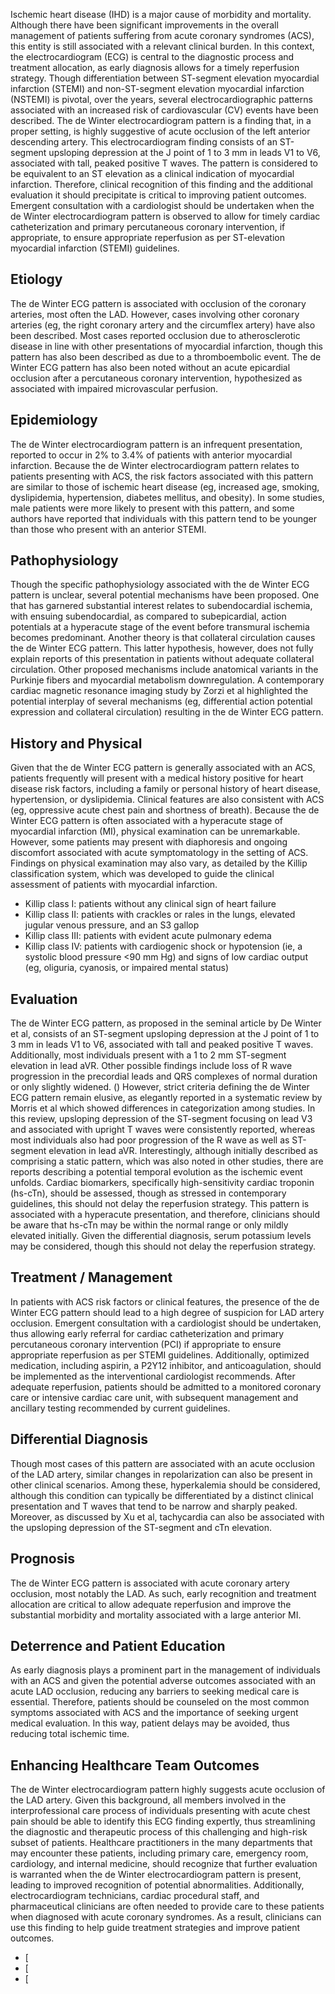 Ischemic heart disease (IHD) is a major cause of morbidity and mortality. Although there have been significant improvements in the overall management of patients suffering from acute coronary syndromes (ACS), this entity is still associated with a relevant clinical burden. In this context, the electrocardiogram (ECG) is central to the diagnostic process and treatment allocation, as early diagnosis allows for a timely reperfusion strategy. Though differentiation between ST-segment elevation myocardial infarction (STEMI) and non-ST-segment elevation myocardial infarction (NSTEMI) is pivotal, over the years, several electrocardiographic patterns associated with an increased risk of cardiovascular (CV) events have been described.
The de Winter electrocardiogram pattern is a finding that, in a proper setting, is highly suggestive of acute occlusion of the left anterior descending artery. This electrocardiogram finding consists of an ST-segment upsloping depression at the J point of 1 to 3 mm in leads V1 to V6, associated with tall, peaked positive T waves. The pattern is considered to be equivalent to an ST elevation as a clinical indication of myocardial infarction. Therefore, clinical recognition of this finding and the additional evaluation it should precipitate is critical to improving patient outcomes. Emergent consultation with a cardiologist should be undertaken when the de Winter electrocardiogram pattern is observed to allow for timely cardiac catheterization and primary percutaneous coronary intervention, if appropriate, to ensure appropriate reperfusion as per ST-elevation myocardial infarction (STEMI) guidelines.
## Etiology
The de Winter ECG pattern is associated with occlusion of the coronary arteries, most often the LAD. However, cases involving other coronary arteries (eg, the right coronary artery and the circumflex artery) have also been described. Most cases reported occlusion due to atherosclerotic disease in line with other presentations of myocardial infarction, though this pattern has also been described as due to a thromboembolic event. The de Winter ECG pattern has also been noted without an acute epicardial occlusion after a percutaneous coronary intervention, hypothesized as associated with impaired microvascular perfusion.
## Epidemiology
The de Winter electrocardiogram pattern is an infrequent presentation, reported to occur in 2% to 3.4% of patients with anterior myocardial infarction. Because the de Winter electrocardiogram pattern relates to patients presenting with ACS, the risk factors associated with this pattern are similar to those of ischemic heart disease (eg, increased age, smoking, dyslipidemia, hypertension, diabetes mellitus, and obesity). In some studies, male patients were more likely to present with this pattern, and some authors have reported that individuals with this pattern tend to be younger than those who present with an anterior STEMI.
## Pathophysiology
Though the specific pathophysiology associated with the de Winter ECG pattern is unclear, several potential mechanisms have been proposed. One that has garnered substantial interest relates to subendocardial ischemia, with ensuing subendocardial, as compared to subepicardial, action potentials at a hyperacute stage of the event before transmural ischemia becomes predominant. Another theory is that collateral circulation causes the de Winter ECG pattern. This latter hypothesis, however, does not fully explain reports of this presentation in patients without adequate collateral circulation. Other proposed mechanisms include anatomical variants in the Purkinje fibers and myocardial metabolism downregulation. A contemporary cardiac magnetic resonance imaging study by Zorzi et al highlighted the potential interplay of several mechanisms (eg, differential action potential expression and collateral circulation) resulting in the de Winter ECG pattern.
## History and Physical
Given that the de Winter ECG pattern is generally associated with an ACS, patients frequently will present with a medical history positive for heart disease risk factors, including a family or personal history of heart disease, hypertension, or dyslipidemia. Clinical features are also consistent with ACS (eg, oppressive acute chest pain and shortness of breath).
Because the de Winter ECG pattern is often associated with a hyperacute stage of myocardial infarction (MI), physical examination can be unremarkable. However, some patients may present with diaphoresis and ongoing discomfort associated with acute symptomatology in the setting of ACS. Findings on physical examination may also vary, as detailed by the Killip classification system, which was developed to guide the clinical assessment of patients with myocardial infarction.
- Killip class I: patients without any clinical sign of heart failure
- Killip class II: patients with crackles or rales in the lungs, elevated jugular venous pressure, and an S3 gallop
- Killip class III: patients with evident acute pulmonary edema
- Killip class IV: patients with cardiogenic shock or hypotension (ie, a systolic blood pressure \<90 mm Hg) and signs of low cardiac output (eg, oliguria, cyanosis, or impaired mental status)
## Evaluation
The de Winter ECG pattern, as proposed in the seminal article by De Winter et al, consists of an ST-segment upsloping depression at the J point of 1 to 3 mm in leads V1 to V6, associated with tall and peaked positive T waves. Additionally, most individuals present with a 1 to 2 mm ST-segment elevation in lead aVR. Other possible findings include loss of R wave progression in the precordial leads and QRS complexes of normal duration or only slightly widened. ()
However, strict criteria defining the de Winter ECG pattern remain elusive, as elegantly reported in a systematic review by Morris et al which showed differences in categorization among studies. In this review, upsloping depression of the ST-segment focusing on lead V3 and associated with upright T waves were consistently reported, whereas most individuals also had poor progression of the R wave as well as ST-segment elevation in lead aVR. Interestingly, although initially described as comprising a static pattern, which was also noted in other studies, there are reports describing a potential temporal evolution as the ischemic event unfolds.
Cardiac biomarkers, specifically high-sensitivity cardiac troponin (hs-cTn), should be assessed, though as stressed in contemporary guidelines, this should not delay the reperfusion strategy. This pattern is associated with a hyperacute presentation, and therefore, clinicians should be aware that hs-cTn may be within the normal range or only mildly elevated initially. Given the differential diagnosis, serum potassium levels may be considered, though this should not delay the reperfusion strategy.
## Treatment / Management
In patients with ACS risk factors or clinical features, the presence of the de Winter ECG pattern should lead to a high degree of suspicion for LAD artery occlusion. Emergent consultation with a cardiologist should be undertaken, thus allowing early referral for cardiac catheterization and primary percutaneous coronary intervention (PCI) if appropriate to ensure appropriate reperfusion as per STEMI guidelines. Additionally, optimized medication, including aspirin, a P2Y12 inhibitor, and anticoagulation, should be implemented as the interventional cardiologist recommends. After adequate reperfusion, patients should be admitted to a monitored coronary care or intensive cardiac care unit, with subsequent management and ancillary testing recommended by current guidelines.
## Differential Diagnosis
Though most cases of this pattern are associated with an acute occlusion of the LAD artery, similar changes in repolarization can also be present in other clinical scenarios. Among these, hyperkalemia should be considered, although this condition can typically be differentiated by a distinct clinical presentation and T waves that tend to be narrow and sharply peaked. Moreover, as discussed by Xu et al, tachycardia can also be associated with the upsloping depression of the ST-segment and cTn elevation.
## Prognosis
The de Winter ECG pattern is associated with acute coronary artery occlusion, most notably the LAD. As such, early recognition and treatment allocation are critical to allow adequate reperfusion and improve the substantial morbidity and mortality associated with a large anterior MI.
## Deterrence and Patient Education
As early diagnosis plays a prominent part in the management of individuals with an ACS and given the potential adverse outcomes associated with an acute LAD occlusion, reducing any barriers to seeking medical care is essential. Therefore, patients should be counseled on the most common symptoms associated with ACS and the importance of seeking urgent medical evaluation. In this way, patient delays may be avoided, thus reducing total ischemic time.
## Enhancing Healthcare Team Outcomes
The de Winter electrocardiogram pattern highly suggests acute occlusion of the LAD artery. Given this background, all members involved in the interprofessional care process of individuals presenting with acute chest pain should be able to identify this ECG finding expertly, thus streamlining the diagnostic and therapeutic process of this challenging and high-risk subset of patients. Healthcare practitioners in the many departments that may encounter these patients, including primary care, emergency room, cardiology, and internal medicine, should recognize that further evaluation is warranted when the de Winter electrocardiogram pattern is present, leading to improved recognition of potential abnormalities. Additionally, electrocardiogram technicians, cardiac procedural staff, and pharmaceutical clinicians are often needed to provide care to these patients when diagnosed with acute coronary syndromes. As a result, clinicians can use this finding to help guide treatment strategies and improve patient outcomes.
- [
- [
- [